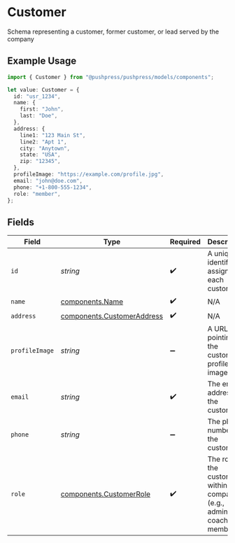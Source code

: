 # Customer

Schema representing a customer, former customer, or lead served by the company

## Example Usage

```typescript
import { Customer } from "@pushpress/pushpress/models/components";

let value: Customer = {
  id: "usr_1234",
  name: {
    first: "John",
    last: "Doe",
  },
  address: {
    line1: "123 Main St",
    line2: "Apt 1",
    city: "Anytown",
    state: "USA",
    zip: "12345",
  },
  profileImage: "https://example.com/profile.jpg",
  email: "john@doe.com",
  phone: "+1-800-555-1234",
  role: "member",
};
```

## Fields

| Field                                                                    | Type                                                                     | Required                                                                 | Description                                                              |
| ------------------------------------------------------------------------ | ------------------------------------------------------------------------ | ------------------------------------------------------------------------ | ------------------------------------------------------------------------ |
| `id`                                                                     | *string*                                                                 | :heavy_check_mark:                                                       | A unique identifier assigned to each customer                            |
| `name`                                                                   | [components.Name](../../models/components/name.md)                       | :heavy_check_mark:                                                       | N/A                                                                      |
| `address`                                                                | [components.CustomerAddress](../../models/components/customeraddress.md) | :heavy_check_mark:                                                       | N/A                                                                      |
| `profileImage`                                                           | *string*                                                                 | :heavy_minus_sign:                                                       | A URL pointing to the customer's profile image                           |
| `email`                                                                  | *string*                                                                 | :heavy_check_mark:                                                       | The email address of the customer                                        |
| `phone`                                                                  | *string*                                                                 | :heavy_minus_sign:                                                       | The phone number of the customer                                         |
| `role`                                                                   | [components.CustomerRole](../../models/components/customerrole.md)       | :heavy_check_mark:                                                       | The role of the customer within the company (e.g., admin, coach, member) |